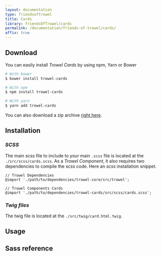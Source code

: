 ```yaml
---
layout: documentation
type: friendsoftrowel
title: Cards
library: friendsOfTrowel/cards
permalink: /documentation/friends-of-trowel/cards/
affix: true
---
```


## Download

You can easily install *Trowel Cards* by using npm, Yarn or Bower

```bash
# With bower
$ bower install trowel-cards

# With npm
$ npm install trowel-cards

# With yarn
$ yarn add trowel-cards
```

You can also download a zip archive [right here](https://github.com/FriendsOfTrowel/Cards/archive/master.zip).

## Installation

### *SCSS*
The main scss file to include to your main `.scss` file is located at the `./src/scss/cards.scss`. As a *Trowel Component*, it also requires two dependencies to compile the *scss* code. Here an *scss* installation snippet.

```
// Trowel Dependencies
@import './path/to/dependencies/trowel-core/src/trowel';

// Trowel Components Cards
@import './path/to/dependencies/trowel-cards/src/scss/cards.scss';
```

### *Twig files*
The twig file is located at the `./src/twig/card.html.twig`.

## Usage

## Sass reference